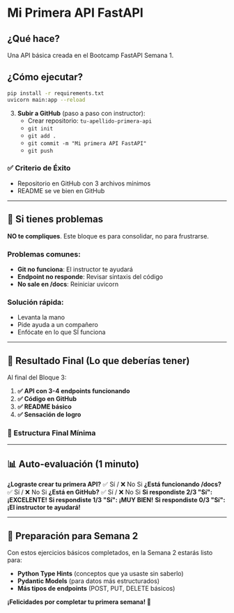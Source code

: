 # Mi Primera API FastAPI

## ¿Qué hace?

Una API básica creada en el Bootcamp FastAPI Semana 1.

## ¿Cómo ejecutar?

```bash
pip install -r requirements.txt
uvicorn main:app --reload
```
3. **Subir a GitHub** (paso a paso con instructor):
   - Crear repositorio: `tu-apellido-primera-api`
   - `git init`
   - `git add .`
   - `git commit -m "Mi primera API FastAPI"`
   - `git push`

### ✅ Criterio de Éxito
- Repositorio en GitHub con 3 archivos mínimos
- README se ve bien en GitHub

---

## 🚨 Si tienes problemas

**NO te compliques**. Este bloque es para consolidar, no para frustrarse.

### Problemas comunes:
- **Git no funciona**: El instructor te ayudará
- **Endpoint no responde**: Revisar sintaxis del código
- **No sale en /docs**: Reiniciar uvicorn

### Solución rápida:
- Levanta la mano
- Pide ayuda a un compañero
- Enfócate en lo que SÍ funciona

---

## 🎯 Resultado Final (Lo que deberías tener)

Al final del Bloque 3:

1. **✅ API con 3-4 endpoints funcionando**
2. **✅ Código en GitHub**
3. **✅ README básico**
4. **✅ Sensación de logro**

### 📁 Estructura Final Mínima

---

## 📊 Auto-evaluación (1 minuto)

**¿Lograste crear tu primera API?** ✅ Sí / ❌ No
Si
**¿Está funcionando /docs?** ✅ Sí / ❌ No
Si
**¿Está en GitHub?** ✅ Sí / ❌ No
Si
**Si respondiste 2/3 "Sí": ¡EXCELENTE!**
**Si respondiste 1/3 "Sí": ¡MUY BIEN!**
**Si respondiste 0/3 "Sí": ¡El instructor te ayudará!**

---

## 🚀 Preparación para Semana 2

Con estos ejercicios básicos completados, en la Semana 2 estarás listo para:

- **Python Type Hints** (conceptos que ya usaste sin saberlo)
- **Pydantic Models** (para datos más estructurados)
- **Más tipos de endpoints** (POST, PUT, DELETE básicos)

**¡Felicidades por completar tu primera semana! 🎉**
